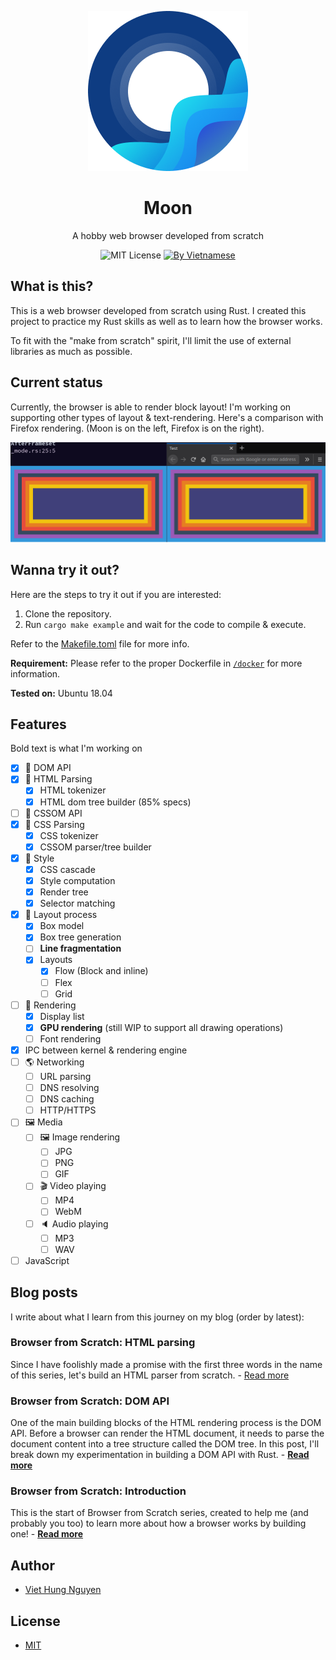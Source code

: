 <p align="center"><img src="./resources/logo.png" /></p>

<h1 align="center">Moon</h1>
<p align="center">A hobby web browser developed from scratch</p>

<p align="center">
  <img src="https://img.shields.io/badge/license-MIT-blue" alt="MIT License" />
  <a href="https://webuild.community">
    <img src="https://raw.githubusercontent.com/webuild-community/badge/master/svg/by.svg" alt="By Vietnamese" />
  </a>
</p>

## What is this?

This is a web browser developed from scratch using Rust. I created this project to practice my Rust skills as well as to learn how the browser works.

To fit with the "make from scratch" spirit, I'll limit the use of external libraries as much as possible.

## Current status

Currently, the browser is able to render block layout! I'm working on supporting other types of layout & text-rendering. Here's a comparison with Firefox rendering. (Moon is on the left, Firefox is on the right).

<p align="center"><img src="./resources/firefox_compare.png" /></p>

## Wanna try it out?

Here are the steps to try it out if you are interested:

1. Clone the repository.
2. Run `cargo make example` and wait for the code to compile & execute.

Refer to the [Makefile.toml](Makefile.toml) file for more info.

**Requirement:** Please refer to the proper Dockerfile in [`/docker`](/docker) for more information.

**Tested on:** Ubuntu 18.04

## Features

Bold text is what I'm working on

- [x] :electric_plug: DOM API
- [x] :memo: HTML Parsing
  - [x] HTML tokenizer
  - [x] HTML dom tree builder (85% specs)
- [ ] :electric_plug: CSSOM API
- [x] :memo: CSS Parsing
  - [x] CSS tokenizer
  - [x] CSSOM parser/tree builder
- [x] :triangular_ruler: Style
  - [x] CSS cascade
  - [x] Style computation
  - [x] Render tree
  - [x] Selector matching
- [x] :flower_playing_cards: Layout process
  - [x] Box model
  - [x] Box tree generation
  - [ ] **Line fragmentation**
  - [x] Layouts
    - [x] Flow (Block and inline)
    - [ ] Flex
    - [ ] Grid
- [ ] :art: Rendering
  - [x] Display list
  - [x] **GPU rendering** (still WIP to support all drawing operations)
  - [ ] Font rendering
- [x] IPC between kernel & rendering engine
- [ ] :earth_americas: Networking
  - [ ] URL parsing
  - [ ] DNS resolving
  - [ ] DNS caching
  - [ ] HTTP/HTTPS
- [ ] :framed_picture: Media
  - [ ] :framed_picture: Image rendering
    - [ ] JPG
    - [ ] PNG
    - [ ] GIF
  - [ ] :clapper: Video playing
    - [ ] MP4
    - [ ] WebM
  - [ ] :speaker: Audio playing
    - [ ] MP3
    - [ ] WAV
- [ ] JavaScript

## Blog posts

I write about what I learn from this journey on my blog (order by latest):

### Browser from Scratch: HTML parsing

Since I have foolishly made a promise with the first three words in the name of this series, let's build an HTML parser from scratch. - [Read more][3]

### Browser from Scratch: DOM API

One of the main building blocks of the HTML rendering process is the DOM API. Before a browser can render the HTML document, it needs to parse the document content into a tree structure called the DOM tree. In this post, I'll break down my experimentation in building a DOM API with Rust. - [**Read more**][2]

### Browser from Scratch: Introduction

This is the start of Browser from Scratch series, created to help me (and probably you too) to learn more about how a browser works by building one! - [**Read more**][1]

## Author

- [Viet Hung Nguyen](https://github.com/ZeroX-DG)

## License

- [MIT](LICENSE)

[1]: https://zerox-dg.github.io/blog/2020/05/29/Browser-from-Scratch-Introduction/
[2]: https://zerox-dg.github.io/blog/2020/09/01/Browser-from-Scratch-DOM-API/
[3]: https://zerox-dg.github.io/blog/2020/10/24/Browser-from-Scratch-HTML-parsing/
